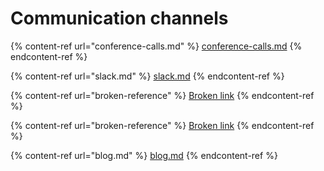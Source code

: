 # Communication channels

{% content-ref url="conference-calls.md" %}
[conference-calls.md](conference-calls.md)
{% endcontent-ref %}

{% content-ref url="slack.md" %}
[slack.md](slack.md)
{% endcontent-ref %}

{% content-ref url="broken-reference" %}
[Broken link](broken-reference)
{% endcontent-ref %}

{% content-ref url="broken-reference" %}
[Broken link](broken-reference)
{% endcontent-ref %}

{% content-ref url="blog.md" %}
[blog.md](blog.md)
{% endcontent-ref %}

###
